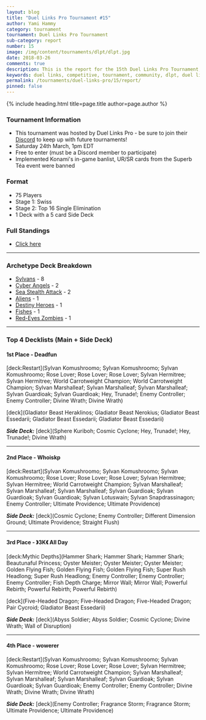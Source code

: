 ```yaml
---
layout: blog
title: "Duel Links Pro Tournament #15"
author: Yami Hammy
category: tournament
tournament: Duel Links Pro Tournament
sub-category: report
number: 15
image: /img/content/tournaments/dlpt/dlpt.jpg
date: 2018-03-26
comments: true
description: This is the report for the 15th Duel Links Pro Tournament, check out the top players and their decks here!
keywords: duel links, competitive, tournament, community, dlpt, duel links pro,
permalink: /tournaments/duel-links-pro/15/report/
pinned: false
---
```


{% include heading.html title=page.title author=page.author %}

### Tournament Information
- This tournament was hosted by Duel Links Pro - be sure to join their [Discord](https://discord.gg/JSvP4rn) to keep up with future tournaments!
- Saturday 24th March, 1pm EDT
- Free to enter (must be a Discord member to participate)
- Implemented Konami's in-game banlist, UR/SR cards from the Superb Téa event were banned

### Format
- 75 Players
- Stage 1: Swiss
- Stage 2: Top 16 Single Elimination
- 1 Deck with a 5 card Side Deck

### Full Standings
- [Click here](https://smash.gg/tournament/duel-links-pro-tournament-15/events/duel-links-singles-1/standings)

---

### Archetype Deck Breakdown 

- [Sylvans](/guides/deck-types/sylvans-guide-intro-by-superforms/) - 8
- [Cyber Angels](/guides/deck-types/the-cyber-angels-guide-by-negative1/) - 2
- [Sea Stealth Attack](/guides/deck-types/sea-stealth-attack-guide-by-builttotilt/) - 2
- [Aliens](/guides/deck-types/aliens-guide-by-celestial/) - 1
- [Destiny Heroes](/tier-list/destiny-heroes/) - 1
- [Fishes](/tier-list/fishes/) - 1
- [Red-Eyes Zombies](/guides/deck-types/red-eyes-zombies-guide-by-insano/) - 1

---

### Top 4 Decklists (Main + Side Deck)

#### 1st Place - <TCB> Deadfun

[deck:Restart](Sylvan Komushroomo; Sylvan Komushroomo; Sylvan Komushroomo; Rose Lover; Rose Lover; Rose Lover; Sylvan Hermitree; Sylvan Hermitree; World Carrotweight Champion; World Carrotweight Champion; Sylvan Marshalleaf; Sylvan Marshalleaf; Sylvan Marshalleaf; Sylvan Guardioak; Sylvan Guardioak; Hey, Trunade!; Enemy Controller; Enemy Controller; Divine Wrath; Divine Wrath)  

[deck](Gladiator Beast Heraklinos; Gladiator Beast Nerokius; Gladiator Beast Essedarii; Gladiator Beast Essedarii; Gladiator Beast Essedarii)  

***Side Deck:***
[deck](Sphere Kuriboh; Cosmic Cyclone; Hey, Trunade!; Hey, Trunade!; Divine Wrath)

---

#### 2nd Place - Whoiskp 

[deck:Restart](Sylvan Komushroomo; Sylvan Komushroomo; Sylvan Komushroomo; Rose Lover; Rose Lover; Rose Lover; Sylvan Hermitree; Sylvan Hermitree; World Carrotweight Champion; Sylvan Marshalleaf; Sylvan Marshalleaf; Sylvan Marshalleaf; Sylvan Guardioak; Sylvan Guardioak; Sylvan Guardioak; Sylvan Lotuswain; Sylvan Snapdrassinagon; Enemy Controller; Ultimate Providence; Ultimate Providence)

***Side Deck:***
[deck](Cosmic Cyclone; Enemy Controller; Different Dimension Ground; Ultimate Providence; Straight Flush)

---

#### 3rd Place - 》3K《 All Day

[deck:Mythic Depths](Hammer Shark; Hammer Shark; Hammer Shark; Beautunaful Princess; Oyster Meister; Oyster Meister; Oyster Meister; Golden Flying Fish; Golden Flying Fish; Golden Flying Fish; Super Rush Headlong; Super Rush Headlong; Enemy Controller; Enemy Controller; Enemy Controller; Fish Depth Charge; Mirror Wall; Mirror Wall; Powerful Rebirth; Powerful Rebirth; Powerful Rebirth)  

[deck](Five-Headed Dragon; Five-Headed Dragon; Five-Headed Dragon; Pair Cycroid; Gladiator Beast Essedarii)  

***Side Deck:***
[deck](Abyss Soldier; Abyss Soldier; Cosmic Cyclone; Divine Wrath; Wall of Disruption)

---

#### 4th Place - wowerer

[deck:Restart](Sylvan Komushroomo; Sylvan Komushroomo; Sylvan Komushroomo; Rose Lover; Rose Lover; Rose Lover; Sylvan Hermitree; Sylvan Hermitree; World Carrotweight Champion; Sylvan Marshalleaf; Sylvan Marshalleaf; Sylvan Marshalleaf; Sylvan Guardioak; Sylvan Guardioak; Sylvan Guardioak; Enemy Controller; Enemy Controller; Divine Wrath; Divine Wrath; Divine Wrath)

***Side Deck:***
[deck](Enemy Controller; Fragrance Storm; Fragrance Storm; Ultimate Providence; Ultimate Providence)

